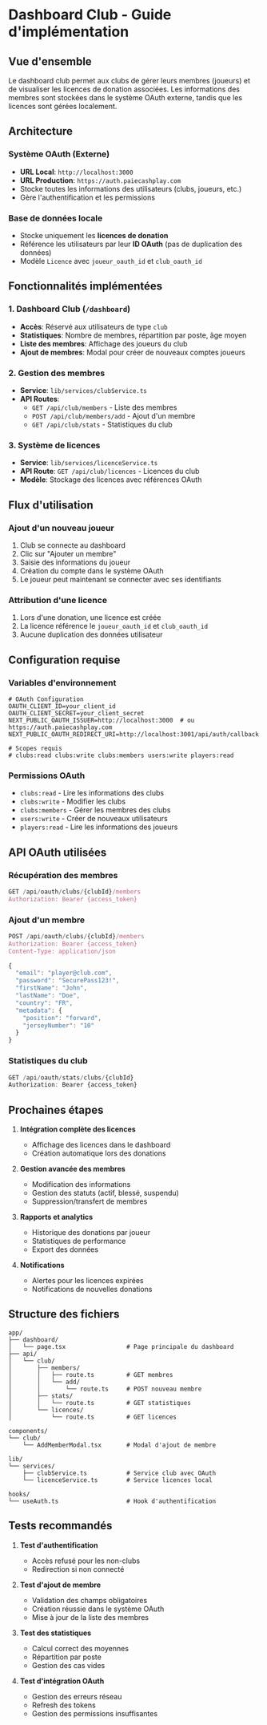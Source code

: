 # Dashboard Club - Guide d'implémentation

## Vue d'ensemble

Le dashboard club permet aux clubs de gérer leurs membres (joueurs) et de visualiser les licences de donation associées. Les informations des membres sont stockées dans le système OAuth externe, tandis que les licences sont gérées localement.

## Architecture

### Système OAuth (Externe)
- **URL Local**: `http://localhost:3000`
- **URL Production**: `https://auth.paiecashplay.com`
- Stocke toutes les informations des utilisateurs (clubs, joueurs, etc.)
- Gère l'authentification et les permissions

### Base de données locale
- Stocke uniquement les **licences de donation**
- Référence les utilisateurs par leur **ID OAuth** (pas de duplication des données)
- Modèle `Licence` avec `joueur_oauth_id` et `club_oauth_id`

## Fonctionnalités implémentées

### 1. Dashboard Club (`/dashboard`)
- **Accès**: Réservé aux utilisateurs de type `club`
- **Statistiques**: Nombre de membres, répartition par poste, âge moyen
- **Liste des membres**: Affichage des joueurs du club
- **Ajout de membres**: Modal pour créer de nouveaux comptes joueurs

### 2. Gestion des membres
- **Service**: `lib/services/clubService.ts`
- **API Routes**: 
  - `GET /api/club/members` - Liste des membres
  - `POST /api/club/members/add` - Ajout d'un membre
  - `GET /api/club/stats` - Statistiques du club

### 3. Système de licences
- **Service**: `lib/services/licenceService.ts`
- **API Route**: `GET /api/club/licences` - Licences du club
- **Modèle**: Stockage des licences avec références OAuth

## Flux d'utilisation

### Ajout d'un nouveau joueur
1. Club se connecte au dashboard
2. Clic sur "Ajouter un membre"
3. Saisie des informations du joueur
4. Création du compte dans le système OAuth
5. Le joueur peut maintenant se connecter avec ses identifiants

### Attribution d'une licence
1. Lors d'une donation, une licence est créée
2. La licence référence le `joueur_oauth_id` et `club_oauth_id`
3. Aucune duplication des données utilisateur

## Configuration requise

### Variables d'environnement
```env
# OAuth Configuration
OAUTH_CLIENT_ID=your_client_id
OAUTH_CLIENT_SECRET=your_client_secret
NEXT_PUBLIC_OAUTH_ISSUER=http://localhost:3000  # ou https://auth.paiecashplay.com
NEXT_PUBLIC_OAUTH_REDIRECT_URI=http://localhost:3001/api/auth/callback

# Scopes requis
# clubs:read clubs:write clubs:members users:write players:read
```

### Permissions OAuth
- `clubs:read` - Lire les informations des clubs
- `clubs:write` - Modifier les clubs
- `clubs:members` - Gérer les membres des clubs
- `users:write` - Créer de nouveaux utilisateurs
- `players:read` - Lire les informations des joueurs

## API OAuth utilisées

### Récupération des membres
```javascript
GET /api/oauth/clubs/{clubId}/members
Authorization: Bearer {access_token}
```

### Ajout d'un membre
```javascript
POST /api/oauth/clubs/{clubId}/members
Authorization: Bearer {access_token}
Content-Type: application/json

{
  "email": "player@club.com",
  "password": "SecurePass123!",
  "firstName": "John",
  "lastName": "Doe",
  "country": "FR",
  "metadata": {
    "position": "forward",
    "jerseyNumber": "10"
  }
}
```

### Statistiques du club
```javascript
GET /api/oauth/stats/clubs/{clubId}
Authorization: Bearer {access_token}
```

## Prochaines étapes

1. **Intégration complète des licences**
   - Affichage des licences dans le dashboard
   - Création automatique lors des donations

2. **Gestion avancée des membres**
   - Modification des informations
   - Gestion des statuts (actif, blessé, suspendu)
   - Suppression/transfert de membres

3. **Rapports et analytics**
   - Historique des donations par joueur
   - Statistiques de performance
   - Export des données

4. **Notifications**
   - Alertes pour les licences expirées
   - Notifications de nouvelles donations

## Structure des fichiers

```
app/
├── dashboard/
│   └── page.tsx                 # Page principale du dashboard
├── api/
│   └── club/
│       ├── members/
│       │   ├── route.ts         # GET membres
│       │   └── add/
│       │       └── route.ts     # POST nouveau membre
│       ├── stats/
│       │   └── route.ts         # GET statistiques
│       └── licences/
│           └── route.ts         # GET licences

components/
└── club/
    └── AddMemberModal.tsx       # Modal d'ajout de membre

lib/
└── services/
    ├── clubService.ts           # Service club avec OAuth
    └── licenceService.ts        # Service licences local

hooks/
└── useAuth.ts                   # Hook d'authentification
```

## Tests recommandés

1. **Test d'authentification**
   - Accès refusé pour les non-clubs
   - Redirection si non connecté

2. **Test d'ajout de membre**
   - Validation des champs obligatoires
   - Création réussie dans le système OAuth
   - Mise à jour de la liste des membres

3. **Test des statistiques**
   - Calcul correct des moyennes
   - Répartition par poste
   - Gestion des cas vides

4. **Test d'intégration OAuth**
   - Gestion des erreurs réseau
   - Refresh des tokens
   - Gestion des permissions insuffisantes